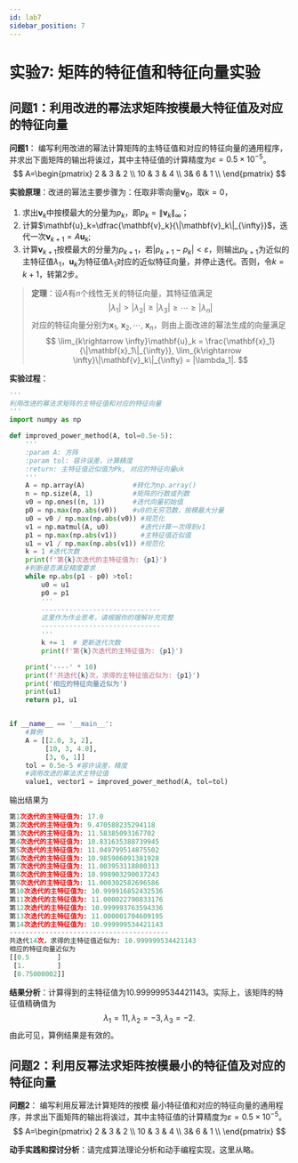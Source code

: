 ```yaml
---
id: lab7
sidebar_position: 7
---
```


# 实验7: 矩阵的特征值和特征向量实验

## 问题1：利用改进的幂法求矩阵按模最大特征值及对应的特征向量

**问题1**： 编写利用改进的幂法计算矩阵的主特征值和对应的特征向量的通用程序，并求出下面矩阵的输出将诶过，其中主特征值的计算精度为$\varepsilon=0.5\times 10^{-5}$。
$$
A=\begin{pmatrix}
  2 & 3 & 2 \\
  10 & 3 & 4 \\
  3& 6 & 1 \\
\end{pmatrix}
$$

**实验原理**：改进的幂法主要步骤为：任取非零向量$\mathbf{v}_0$，取$k=0$，
1. 求出$\mathbf{v}_k$中按模最大的分量为$p_k$，即$p_k=\|\mathbf{v}_k\|_{\infty}$；
2. 计算$\mathbf{u}_k=\dfrac{\mathbf{v}_k}{\|\mathbf{v}_k\|_{\infty}}$，迭代一次$\mathbf{v}_{k+1} = A \mathbf{u}_k$;
3. 计算$\mathbf{v}_{k+1}$按模最大的分量为$p_{k+1}$，若$|p_{k+1}-p_k|<\varepsilon$，则输出$p_{k+1}$为近似的主特征值$\lambda_1$，$\mathbf{u}_k$为特征值$\lambda_1$对应的近似特征向量，并停止迭代。否则，令$k=k+1$，转第2步。

> **定理**：设$A$有$n$个线性无关的特征向量，其特征值满足
> $$
> |\lambda_1|>|\lambda_2|\geq |\lambda_3|\geq \cdots \geq |\lambda_n|
> $$
> 对应的特征向量分别为$\mathbf{x}_1,$ $\mathbf{x}_2, \cdots,$  $\mathbf{x}_n$，则由上面改进的幂法生成的向量满足
> $$
> \lim_{k\rightarrow \infty}\mathbf{u}_k = \frac{\mathbf{x}_1}{\|\mathbf{x}_1\|_{\infty}}, \lim_{k\rightarrow \infty}\|\mathbf{v}_k\|_{\infty} = |\lambda_1|.
> $$
> 

**实验过程**：

```python
'''
利用改进的幂法求矩阵的主特征值和对应的特征向量
'''
import numpy as np

def improved_power_method(A, tol=0.5e-5):
    '''
    :param A: 方阵
    :param tol: 容许误差，计算精度
    :return: 主特征值近似值为Pk, 对应的特征向量uk
    '''
    A = np.array(A)            #转化为np.array()
    n = np.size(A, 1)          #矩阵的行数或列数
    v0 = np.ones((n, 1))       #迭代向量初始值
    p0 = np.max(np.abs(v0))    #v0的无穷范数，按模最大分量
    u0 = v0 / np.max(np.abs(v0)) #规范化
    v1 = np.matmul(A, u0)        #迭代计算一次得到v1
    p1 = np.max(np.abs(v1))      #主特征值近似值
    u1 = v1 / np.max(np.abs(v1)) #规范化
    k = 1 #迭代次数
    print(f'第{k}次迭代的主特征值为: {p1}')
    #判断是否满足精度要求
    while np.abs(p1 - p0) >tol:
        u0 = u1
        p0 = p1
        '''
        ------------------------------
        这里作为作业思考，请根据你的理解补充完整
        ------------------------------
        '''
        k += 1  # 更新迭代次数
        print(f'第{k}次迭代的主特征值为: {p1}')

    print('----' * 10)
    print(f'共迭代{k}次，求得的主特征值近似为: {p1}')
    print('相应的特征向量近似为')
    print(u1)
    return p1, u1


if __name__ == '__main__':
    #算例
    A = [[2.0, 3, 2],
         [10, 3, 4.0],
         [3, 6, 1]]
    tol = 0.5e-5 #容许误差，精度
    #调用改进的幂法求主特征值
    value1, vector1 = improved_power_method(A, tol=tol)
```

输出结果为

```python
第1次迭代的主特征值为: 17.0
第2次迭代的主特征值为: 9.470588235294118
第3次迭代的主特征值为: 11.58385093167702
第4次迭代的主特征值为: 10.831635388739945
第5次迭代的主特征值为: 11.049799514875502
第6次迭代的主特征值为: 10.985906091381928
第7次迭代的主特征值为: 11.003953118800313
第8次迭代的主特征值为: 10.998903290037243
第9次迭代的主特征值为: 11.000302582696586
第10次迭代的主特征值为: 10.999916852432536
第11次迭代的主特征值为: 11.000022790833176
第12次迭代的主特征值为: 10.999993763594336
第13次迭代的主特征值为: 11.000001704609195
第14次迭代的主特征值为: 10.999999534421143
----------------------------------------
共迭代14次，求得的主特征值近似为: 10.999999534421143
相应的特征向量近似为
[[0.5       ]
 [1.        ]
 [0.75000002]]
```

**结果分析**：计算得到的主特征值为$10.999999534421143$。实际上，该矩阵的特征值精确值为
$$
\lambda_1=11,\lambda_2=-3,\lambda_3=-2.
$$
由此可见，算例结果是有效的。

## 问题2：利用反幂法求矩阵按模最小的特征值及对应的特征向量

**问题2**： 编写利用反幂法计算矩阵的按模 最小特征值和对应的特征向量的通用程序，并求出下面矩阵的输出将诶过，其中主特征值的计算精度为$\varepsilon=0.5\times 10^{-5}$。
$$
A=\begin{pmatrix}
  2 & 3 & 2 \\
  10 & 3 & 4 \\
  3& 6 & 1 \\
\end{pmatrix}
$$

**动手实践和探讨分析**：请完成算法理论分析和动手编程实现，这里从略。